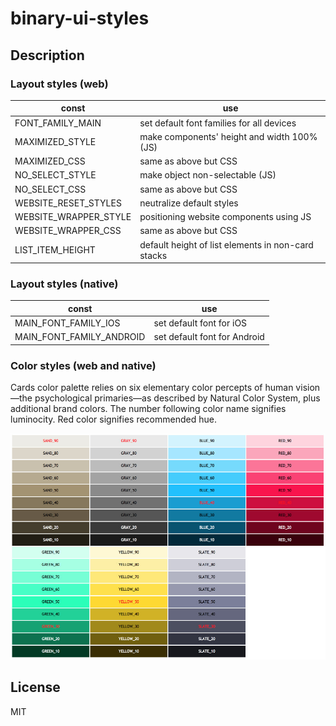 # binary-ui-styles

## Description

### Layout styles (web)

const                  | use
-----------------------|-------------
FONT_FAMILY_MAIN       | set default font families for all devices
MAXIMIZED_STYLE        | make components' height and width 100% (JS)
MAXIMIZED_CSS          | same as above but CSS
NO_SELECT_STYLE        | make object non-selectable (JS)
NO_SELECT_CSS          | same as above but CSS
WEBSITE_RESET_STYLES   | neutralize default styles
WEBSITE_WRAPPER_STYLE  | positioning website components using JS
WEBSITE_WRAPPER_CSS    | same as above but CSS
LIST_ITEM_HEIGHT       | default height of list elements in non-card stacks

### Layout styles (native)

const                     | use
--------------------------|-------------
MAIN_FONT_FAMILY_IOS      | set default font for iOS
MAIN_FONT_FAMILY_ANDROID  | set default font for Android

### Color styles (web and native)

Cards color palette relies on six elementary color percepts of human vision—the psychological primaries—as described by Natural Color System, plus additional brand colors. The number following color name signifies luminocity. Red color signifies recommended hue.

![](color-palette.jpg)

## License

MIT
